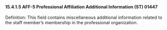 #### 15.4.1.5 AFF-5 Professional Affiliation Additional Information (ST) 01447

Definition: This field contains miscellaneous additional information related to the staff member’s membership in the professional organization.
